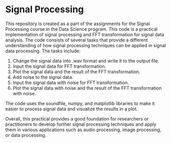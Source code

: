 # Signal Processing

This repository is created as a part of the assignments for the Signal Processing course in the Data Science program. This code is a practical implementation of signal processing and FFT transformation for signal data analysis. The code consists of several tasks that provide a different understanding of how signal processing techniques can be applied in signal data processing. The tasks include:

1. Change the signal data into .wav format and write it to the output file.
2. Input the signal data for FFT transformation.
3. Plot the signal data and the result of the FFT transformation.
4. Add noise to the signal data.
5. Input the signal data with noise for FFT transformation.
6. Plot the signal data with noise and the result of the FFT transformation with noise.

The code uses the soundfile, numpy, and matplotlib libraries to make it easier to process signal data and visualize the results in a plot.

Overall, this practical provides a good foundation for researchers or practitioners to develop further signal processing techniques and apply them in various applications such as audio processing, image processing, or data processing.